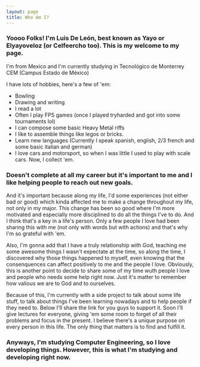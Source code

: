 ```yaml
---
layout: page
title: Who Am I?
---
```


### Yoooo Folks! I'm Luis De León, best known as Yayo or Elyayoveloz (or Celfeercho too). This is my welcome to my page.

I'm from Mexico and I'm currently studying in Tecnológico de Monterrey CEM (Campus Estado de México)
 
I have lots of hobbies, here's a few of 'em:
- Bowling
- Drawing and writing 
- I read a lot
- Often I play FPS games (once I played tryharded and got into some tournaments lol)
- I can compose some basic Heavy Metal riffs
- I like to assemble things like legos or bricks. 
- Learn new languages (Currently I speak spanish, english, 2/3 french and some basic italian and german)
- I love cars and motorsport, so when I was little I used to play with scale cars. Now, I collect 'em. 

### Doesn't complete at all my career but it's important to me and I like helping people to reach out new goals.

And it's important because along my life, I'd some experiences (not either bad or good) which kinda
affected me to make a change throughout my life, not only in my major. This change has been so good where I'm more motivated and especially more disciplined to do all the things I've to do. And 
I think that's a key in a life's person. Only a few people I love had been sharing this with me (not only with words but with actions) and that's why I'm so grateful with 'em. 

Also, I'm gonna add that I have a truly relationship with God, teaching me some awesome things I wasn't expectate at the time, so along the time, I discovered why those things happened to myself, even
knowing that the consenquences can affect positively to me and the people I love. Obviously, this is another point to decide to share some of my time wuth people I love and people who needs some 
help right now. Just it's matter to remember how valious we are to God and to ourselves. 

Because of this, I'm currently with a side project to talk about some life stuff, to talk about things I've been learning nowadays and to help people if they need to. Below I'll share the link 
for you guys to support it. Soon I'll give lectures for everyone, giving 'em some room to forget of all their problems and focus in the present. I believe there's a unique purpose on every person
in this life. The only thing that matters is to find and fulfill it.

### Anyways, I'm studying Computer Engineering, so I love developing things. However, this is what I'm studying and developing right now. 




